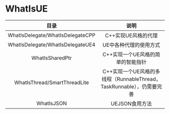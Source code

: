 # WhatIsUE
 
| 目录 | 说明 |
| :----:| :----: |
| WhatIsDelegate/WhatIsDelegateCPP | C++实现UE风格的代理 |
| WhatIsDelegate/WhatIsDelegateUE4 | UE中各种代理的使用方式 |
| WhatIsSharedPtr | C++实现一个UE风格的简单的智能指针 |
| WhatIsThread/SmartThreadLite | C++实现一个UE风格的多线程（RunnableThread，TaskRunnable），仍需要完善 |
| WhatIsJSON | UEJSON食用方法 |
